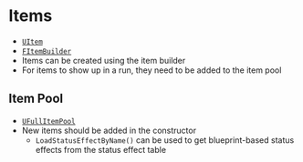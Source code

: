 # Items
- [`UItem`](../Source/Idk/GameSystems/Items/Item.h)
- [`FItemBuilder`](../Source/Idk/GameSystems/Items/ItemBuilder.h)
- Items can be created using the item builder
- For items to show up in a run, they need to be added to the item pool

## Item Pool
- [`UFullItemPool`](../Source/Idk/GameSystems/Items/FullItemPool.h)
- New items should be added in the constructor
  - `LoadStatusEffectByName()` can be used to get blueprint-based status effects from the status effect table
